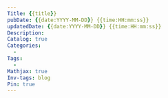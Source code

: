 ```yaml
---
Title: {{title}}
pubDate: {{date:YYYY-MM-DD}} {{time:HH:mm:ss}}
updatedDate: {{date:YYYY-MM-DD}} {{time:HH:mm:ss}}
Description: 
Catalog: true
Categories:
  - 
Tags:
  - 
Mathjax: true
Inv-tags: blog
Pin: true 
---
```

